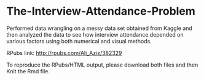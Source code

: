 # The-Interview-Attendance-Problem

Performed data wrangling on a messy data set obtained from Kaggle and then analyzed the data to see how interview attendance depended on various factors using both numerical and visual methods.

RPubs link: 
http://rpubs.com/Ali_Aziz/382329

To reproduce the RPubs/HTML output, please download both files and then Knit the Rmd file. 
